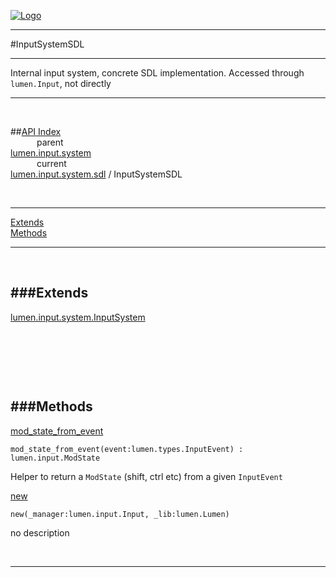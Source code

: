 
[![Logo](../../../../../images/logo.png)](../../../../../index.html)

---

#InputSystemSDL

--- 

Internal input system, concrete SDL implementation. Accessed through `lumen.Input`, not directly

---
<br/>

##[API Index](../../../../../api/index.html#lumen.input)   
&emsp;&emsp;&emsp;parent    
[lumen.input.system](../)     
&emsp;&emsp;&emsp;current    
[lumen.input.system.sdl](./) / InputSystemSDL

<br/>

---


[Extends](#Extends)   
[Methods](#Methods)   


---

&nbsp;   

<a class="lift" name="Extends" ></a>
###Extends   
---
<a class="lift" name="lumen.input.system.InputSystem" href="{{{rel_path}}}api/lumen/input.system.InputSystem.html">lumen.input.system.InputSystem</a>

&nbsp;   

&nbsp;   

&nbsp;   

<a class="lift" name="Methods" ></a>
###Methods   
---
<a class="lift" name="mod_state_from_event" href="#mod_state_from_event">mod_state_from_event</a>



`mod_state_from_event(event:lumen.types.InputEvent) : lumen.input.ModState`

<span class="small_desc_flat"> Helper to return a `ModState` (shift, ctrl etc) from a given `InputEvent` </span>   

<a class="lift" name="new" href="#new">new</a>



`new(_manager:lumen.input.Input, _lib:lumen.Lumen) `

<span class="small_desc_flat"> no description </span>   



&nbsp;
&nbsp;
&nbsp;

---  


&nbsp;   
&nbsp;   